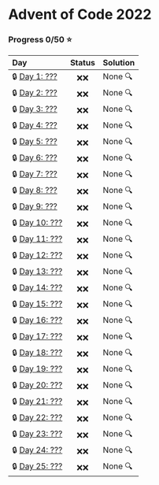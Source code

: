 # Advent of Code 2022

### Progress 0/50 :star:
| Day | Status | Solution |
| :--- | :---: | :--- |
| :lock: [Day 1: ???](https://adventofcode.com/2022/day/1) | :x::x: | None :mag: |
| :lock: [Day 2: ???](https://adventofcode.com/2022/day/2) | :x::x: | None :mag: |
| :lock: [Day 3: ???](https://adventofcode.com/2022/day/3) | :x::x: | None :mag: |
| :lock: [Day 4: ???](https://adventofcode.com/2022/day/4) | :x::x: | None :mag: |
| :lock: [Day 5: ???](https://adventofcode.com/2022/day/5) | :x::x: | None :mag: |
| :lock: [Day 6: ???](https://adventofcode.com/2022/day/6) | :x::x: | None :mag: |
| :lock: [Day 7: ???](https://adventofcode.com/2022/day/7) | :x::x: | None :mag: |
| :lock: [Day 8: ???](https://adventofcode.com/2022/day/8) | :x::x: | None :mag: |
| :lock: [Day 9: ???](https://adventofcode.com/2022/day/9) | :x::x: | None :mag: |
| :lock: [Day 10: ???](https://adventofcode.com/2022/day/10) | :x::x: | None :mag: |
| :lock: [Day 11: ???](https://adventofcode.com/2022/day/11) | :x::x: | None :mag: |
| :lock: [Day 12: ???](https://adventofcode.com/2022/day/12) | :x::x: | None :mag: |
| :lock: [Day 13: ???](https://adventofcode.com/2022/day/13) | :x::x: | None :mag: |
| :lock: [Day 14: ???](https://adventofcode.com/2022/day/14) | :x::x: | None :mag: |
| :lock: [Day 15: ???](https://adventofcode.com/2022/day/15) | :x::x: | None :mag: |
| :lock: [Day 16: ???](https://adventofcode.com/2022/day/16) | :x::x: | None :mag: |
| :lock: [Day 17: ???](https://adventofcode.com/2022/day/17) | :x::x: | None :mag: |
| :lock: [Day 18: ???](https://adventofcode.com/2022/day/18) | :x::x: | None :mag: |
| :lock: [Day 19: ???](https://adventofcode.com/2022/day/19) | :x::x: | None :mag: |
| :lock: [Day 20: ???](https://adventofcode.com/2022/day/20) | :x::x: | None :mag: |
| :lock: [Day 21: ???](https://adventofcode.com/2022/day/21) | :x::x: | None :mag: |
| :lock: [Day 22: ???](https://adventofcode.com/2022/day/22) | :x::x: | None :mag: |
| :lock: [Day 23: ???](https://adventofcode.com/2022/day/23) | :x::x: | None :mag: |
| :lock: [Day 24: ???](https://adventofcode.com/2022/day/24) | :x::x: | None :mag: |
| :lock: [Day 25: ???](https://adventofcode.com/2022/day/25) | :x::x: | None :mag: |